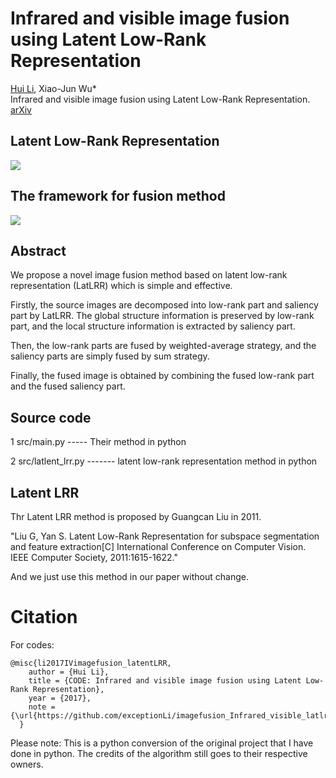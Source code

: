 # Infrared and visible image fusion using Latent Low-Rank Representation

[Hui Li](https://hli1221.github.io/), Xiao-Jun Wu*  
Infrared and visible image fusion using Latent Low-Rank Representation.  
[arXiv](https://arxiv.org/abs/1804.08992)


## Latent Low-Rank Representation
![](https://github.com/hli1221/imagefusion_Infrared_visible_latlrr/blob/master/framework/latlrr.png)


## The framework for fusion method
![](https://github.com/exceptionLi/imagefusion_Infrared_visible_latlrr/blob/master/framework/framework.png)


## Abstract

We propose a novel image fusion method based on latent low-rank representation (LatLRR) which is simple and effective. 

Firstly, the source images are decomposed into low-rank part and saliency part by LatLRR. The global structure information is preserved by low-rank part, and the local structure information is extracted by saliency part. 

Then, the low-rank parts are fused by weighted-average strategy, and the saliency parts are simply fused by sum strategy. 

Finally, the fused image is obtained by combining the fused low-rank part and the fused saliency part. 


## Source code
1 src/main.py ----- Their method in python

2 src/latlent_lrr.py ------- latent low-rank representation method in python


## Latent LRR
Thr Latent LRR method is proposed by Guangcan Liu in 2011.

"Liu G, Yan S. Latent Low-Rank Representation for subspace segmentation and feature extraction[C] International Conference on Computer Vision. IEEE Computer Society, 2011:1615-1622."

And we just use this method in our paper without change.


# Citation

For codes: 

```
@misc{li2017IVimagefusion_latentLRR,
    author = {Hui Li},
    title = {CODE: Infrared and visible image fusion using Latent Low-Rank Representation},
    year = {2017},
    note = {\url{https://github.com/exceptionLi/imagefusion_Infrared_visible_latlrr}}
  }
```
Please note: This is a python conversion of the original project that I have done in python. The credits of the algorithm still goes to their respective owners.
